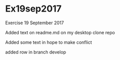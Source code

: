 # Ex19sep2017
Exercise 19 September 2017

Added text on readme.md on my desktop clone repo

Added some text in hope to make conflict 

added row in branch develop

